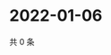 # 2022-01-06

共 0 条

<!-- BEGIN WEIBO -->
<!-- 最后更新时间 Thu Jan 06 2022 08:36:41 GMT+0800 (China Standard Time) -->

<!-- END WEIBO -->
